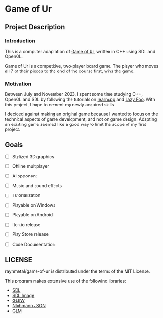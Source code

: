 # Game of Ur

## Project Description

### Introduction

This is a computer adaptation of [Game of Ur](https://en.wikipedia.org/wiki/Royal_Game_of_Ur), written in C++ using SDL and OpenGL.

Game of Ur is a competitive, two-player board game. The player who moves all 7 of their pieces to the end of the course first, wins the game.

### Motivation

Between July and November 2023, I spent some time studying C++, OpenGL and SDL by following the tutorials on [learncpp](https://www.learncpp.com/) and [Lazy Foo](https://lazyfoo.net). With this project, I hope to cement my newly acquired skills.

I decided against making an original game because I wanted to focus on the technical aspects of game development, and not on game design. Adapting an existing game seemed like a good way to limit the scope of my first project.

## Goals

- [ ] Stylized 3D graphics
- [ ] Offline multiplayer
- [ ] AI opponent
- [ ] Music and sound effects
- [ ] Tutorialization

- [ ] Playable on Windows
- [ ] Playable on Android
- [ ] Itch.io release
- [ ] Play Store release

- [ ] Code Documentation

## LICENSE

raynmetal/game-of-ur is distributed under the terms of the MIT License.

This program makes extensive use of the following libraries:

- [SDL](https://www.libsdl.org/)
- [SDL Image](https://github.com/libsdl-org/SDL_image)
- [GLEW](https://github.com/nigels-com/glew)
- [Nlohmann JSON](https://json.nlohmann.me/)
- [GLM](https://github.com/g-truc/glm)
